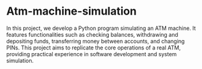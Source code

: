 # Atm-machine-simulation

In this project, we develop a Python program simulating an ATM machine. It features functionalities such as checking balances, withdrawing and depositing funds, transferring money between accounts, and changing PINs. This project aims to replicate the core operations of a real ATM, providing practical experience in software development and system simulation.
